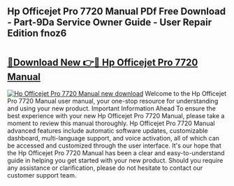## Hp Officejet Pro 7720 Manual PDf Free Download - Part-9Da Service Owner Guide - User Repair Edition fnoz6

# <h2><a href="http://cf13054.oget.top/?id=Hp+Officejet+Pro+7720+Manual">🔗Download New 👉🔴 Hp Officejet Pro 7720 Manual</a></h2>

[![Hp Officejet Pro 7720 Manual new download](https://i.imgur.com/5g1atiW.png)](http://cf13054.oget.top/?id=Hp+Officejet+Pro+7720+Manual)
Welcome to the Hp Officejet Pro 7720 Manual user manual, your one-stop resource for understanding and using your new product. Important Information Ahead To ensure the best experience with your new Hp Officejet Pro 7720 Manual, please take a moment to review this manual thoroughly. Hp Officejet Pro 7720 Manual advanced features include automatic software updates, customizable dashboard, multi-language support, and voice activation, all of which can be accessed and customized through the user interface. It's our hope that the Hp Officejet Pro 7720 Manual has been a clear and easy-to-understand guide in helping you get started with your new product. Should you require any assistance or clarification, please do not hesitate to contact our customer support team.
